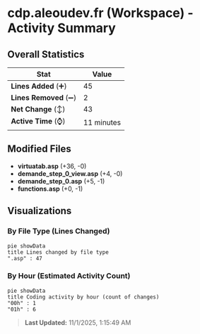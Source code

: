 # cdp.aleoudev.fr (Workspace) - Activity Summary 

## Overall Statistics

| Stat                   | Value                                                             |
| ---------------------- | ----------------------------------------------------------------- |
| **Lines Added** (➕)   | 45                                          |
| **Lines Removed** (➖) | 2                                        |
| **Net Change** (↕)    | 43                |
| **Active Time** (⌚)   | 11 minutes |


## Modified Files
- **virtuatab.asp** (+36, -0)
- **demande_step_0_view.asp** (+4, -0)
- **demande_step_0.asp** (+5, -1)
- **functions.asp** (+0, -1)

## Visualizations

### By File Type (Lines Changed)

```mermaid
pie showData
title Lines changed by file type
".asp" : 47
```

### By Hour (Estimated Activity Count)

```mermaid
pie showData
title Coding activity by hour (count of changes)
"00h" : 1
"01h" : 6
```


> **Last Updated:** 11/1/2025, 1:15:49 AM